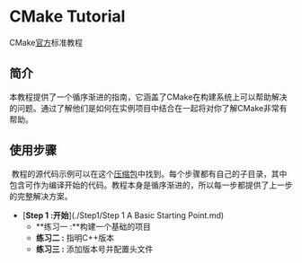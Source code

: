 # CMake Tutorial 

CMake[官方](https://cmake.org/cmake/help/latest/guide/tutorial/index.html)标准教程

## 简介

​	本教程提供了一个循序渐进的指南，它涵盖了CMake在构建系统上可以帮助解决的问题。通过了解他们是如何在实例项目中结合在一起将对你了解CMake非常有帮助。

## 使用步骤

​	教程的源代码示例可以在这个[压缩包](https://cmake.org/cmake/help/latest/guide/tutorial/index.html)中找到。每个步骤都有自己的子目录，其中包含可作为编译开始的代码。教程本身是循序渐进的，所以每一步都提供了上一步的完整解决方案。

- [**Step 1 :开始**](./Step1/Step 1 A Basic Starting Point.md)
  - **练习一 :**构建一个基础的项目
  - **练习二 :** 指明C++版本
  - **练习三 :** 添加版本号并配置头文件
